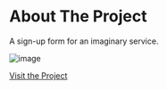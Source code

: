 # About The Project

A sign-up form for an imaginary service.

![image](https://github.com/user-attachments/assets/7c38a5ce-2605-49a9-bc95-cbfbe8f70a2a)

[Visit the Project](https://queuephil.github.io/sign-up-form/)

